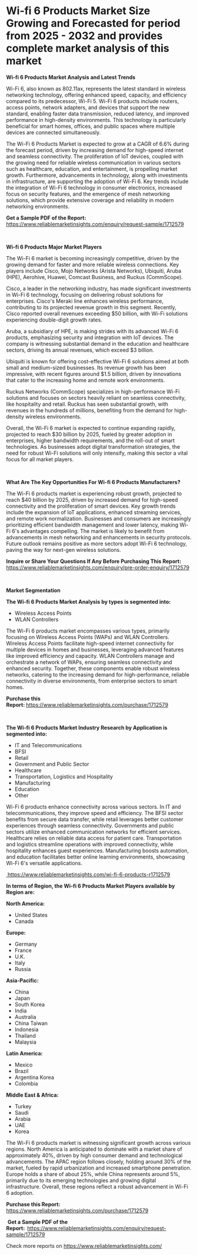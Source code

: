<p><h1>Wi-fi 6 Products Market Size Growing and Forecasted for period from 2025 - 2032 and provides complete market analysis of this market</h1></p><p><strong>Wi-fi 6 Products Market Analysis and Latest Trends</strong></p>
<p><p>Wi-Fi 6, also known as 802.11ax, represents the latest standard in wireless networking technology, offering enhanced speed, capacity, and efficiency compared to its predecessor, Wi-Fi 5. Wi-Fi 6 products include routers, access points, network adapters, and devices that support the new standard, enabling faster data transmission, reduced latency, and improved performance in high-density environments. This technology is particularly beneficial for smart homes, offices, and public spaces where multiple devices are connected simultaneously.</p><p>The Wi-Fi 6 Products Market is expected to grow at a CAGR of 6.6% during the forecast period, driven by increasing demand for high-speed internet and seamless connectivity. The proliferation of IoT devices, coupled with the growing need for reliable wireless communication in various sectors such as healthcare, education, and entertainment, is propelling market growth. Furthermore, advancements in technology, along with investments in infrastructure, are supporting the adoption of Wi-Fi 6. Key trends include the integration of Wi-Fi 6 technology in consumer electronics, increased focus on security features, and the emergence of mesh networking solutions, which provide extensive coverage and reliability in modern networking environments.</p></p>
<p><strong>Get a Sample PDF of the Report:&nbsp;</strong> <a href="https://www.reliablemarketinsights.com/enquiry/request-sample/1712579?utm_campaign=1937&utm_medium=2&utm_source=Github&utm_content=ia&utm_term=11012025&utm_id=wi-fi-6-products">https://www.reliablemarketinsights.com/enquiry/request-sample/1712579</a></p>
<p>&nbsp;</p>
<p><strong>Wi-fi 6 Products Major Market Players</strong></p>
<p><p>The Wi-Fi 6 market is becoming increasingly competitive, driven by the growing demand for faster and more reliable wireless connections. Key players include Cisco, Mojo Networks (Arista Networks), Ubiquiti, Aruba (HPE), Aerohive, Huawei, Comcast Business, and Ruckus (CommScope).</p><p>Cisco, a leader in the networking industry, has made significant investments in Wi-Fi 6 technology, focusing on delivering robust solutions for enterprises. Cisco's Meraki line enhances wireless performance, contributing to its projected revenue growth in this segment. Recently, Cisco reported overall revenues exceeding $50 billion, with Wi-Fi solutions experiencing double-digit growth rates.</p><p>Aruba, a subsidiary of HPE, is making strides with its advanced Wi-Fi 6 products, emphasizing security and integration with IoT devices. The company is witnessing substantial demand in the education and healthcare sectors, driving its annual revenues, which exceed $3 billion.</p><p>Ubiquiti is known for offering cost-effective Wi-Fi 6 solutions aimed at both small and medium-sized businesses. Its revenue growth has been impressive, with recent figures around $1.5 billion, driven by innovations that cater to the increasing home and remote work environments.</p><p>Ruckus Networks (CommScope) specializes in high-performance Wi-Fi solutions and focuses on sectors heavily reliant on seamless connectivity, like hospitality and retail. Ruckus has seen substantial growth, with revenues in the hundreds of millions, benefiting from the demand for high-density wireless environments.</p><p>Overall, the Wi-Fi 6 market is expected to continue expanding rapidly, projected to reach $30 billion by 2025, fueled by greater adoption in enterprises, higher bandwidth requirements, and the roll-out of smart technologies. As businesses adopt digital transformation strategies, the need for robust Wi-Fi solutions will only intensify, making this sector a vital focus for all market players.</p></p>
<p>&nbsp;</p>
<p><strong>What Are The Key Opportunities For Wi-fi 6 Products Manufacturers?</strong></p>
<p><p>The Wi-Fi 6 products market is experiencing robust growth, projected to reach $40 billion by 2025, driven by increased demand for high-speed connectivity and the proliferation of smart devices. Key growth trends include the expansion of IoT applications, enhanced streaming services, and remote work normalization. Businesses and consumers are increasingly prioritizing efficient bandwidth management and lower latency, making Wi-Fi 6's advantages compelling. The market is likely to benefit from advancements in mesh networking and enhancements in security protocols. Future outlook remains positive as more sectors adopt Wi-Fi 6 technology, paving the way for next-gen wireless solutions.</p></p>
<p><strong>Inquire or Share Your Questions If Any Before Purchasing This Report:</strong> <a href="https://www.reliablemarketinsights.com/enquiry/pre-order-enquiry/1712579?utm_campaign=1937&utm_medium=2&utm_source=Github&utm_content=ia&utm_term=11012025&utm_id=wi-fi-6-products">https://www.reliablemarketinsights.com/enquiry/pre-order-enquiry/1712579</a></p>
<p>&nbsp;</p>
<p><strong>Market Segmentation</strong></p>
<p><strong>The Wi-fi 6 Products Market Analysis by types is segmented into:</strong></p>
<p><ul><li>Wireless Access Points</li><li>WLAN Controllers</li></ul></p>
<p><p>The Wi-Fi 6 products market encompasses various types, primarily focusing on Wireless Access Points (WAPs) and WLAN Controllers. Wireless Access Points facilitate high-speed internet connectivity for multiple devices in homes and businesses, leveraging advanced features like improved efficiency and capacity. WLAN Controllers manage and orchestrate a network of WAPs, ensuring seamless connectivity and enhanced security. Together, these components enable robust wireless networks, catering to the increasing demand for high-performance, reliable connectivity in diverse environments, from enterprise sectors to smart homes.</p></p>
<p><strong>Purchase this Report:&nbsp;</strong><a href="https://www.reliablemarketinsights.com/purchase/1712579?utm_campaign=1937&utm_medium=2&utm_source=Github&utm_content=ia&utm_term=11012025&utm_id=wi-fi-6-products">https://www.reliablemarketinsights.com/purchase/1712579</a></p>
<p>&nbsp;</p>
<p><strong>The Wi-fi 6 Products Market Industry Research by Application is segmented into:</strong></p>
<p><ul><li>IT and Telecommunications</li><li>BFSI</li><li>Retail</li><li>Government and Public Sector</li><li>Healthcare</li><li>Transportation, Logistics and Hospitality</li><li>Manufacturing</li><li>Education</li><li>Other</li></ul></p>
<p><p>Wi-Fi 6 products enhance connectivity across various sectors. In IT and telecommunications, they improve speed and efficiency. The BFSI sector benefits from secure data transfer, while retail leverages better customer experiences through seamless connectivity. Governments and public sectors utilize enhanced communication networks for efficient services. Healthcare relies on reliable data access for patient care. Transportation and logistics streamline operations with improved connectivity, while hospitality enhances guest experiences. Manufacturing boosts automation, and education facilitates better online learning environments, showcasing Wi-Fi 6's versatile applications.</p></p>
<p><a href="https://www.reliablemarketinsights.com/wi-fi-6-products-r1712579?utm_campaign=1937&utm_medium=2&utm_source=Github&utm_content=ia&utm_term=11012025&utm_id=wi-fi-6-products">&nbsp;https://www.reliablemarketinsights.com/wi-fi-6-products-r1712579</a></p>
<p><strong>In terms of Region, the Wi-fi 6 Products Market Players available by Region are:</strong></p>
<p>
    <p> <strong> North America: </strong>
        <ul>
            <li>United States</li>
            <li>Canada</li>
        </ul>
        </p> 
    <p> <strong> Europe: </strong>
        <ul>
            <li>Germany</li>
            <li>France</li>
            <li>U.K.</li>
            <li>Italy</li>
            <li>Russia</li>
        </ul>
        </p> 
    <p> <strong> Asia-Pacific: </strong>
        <ul>
            <li>China</li>
            <li>Japan</li>
            <li>South Korea</li>
            <li>India</li>
            <li>Australia</li>
            <li>China Taiwan</li>
            <li>Indonesia</li>
            <li>Thailand</li>
            <li>Malaysia</li>
        </ul>
        </p> 
    <p> <strong> Latin America: </strong>
        <ul>
            <li>Mexico</li>
            <li>Brazil</li>
            <li>Argentina Korea</li>
            <li>Colombia</li>
        </ul>
        </p> 
    <p> <strong> Middle East & Africa: </strong>
        <ul>
            <li>Turkey</li>
            <li>Saudi</li>
            <li>Arabia</li>
            <li>UAE</li>
            <li>Korea</li>
        </ul>
    </p>
    </p>
<p><p>The Wi-Fi 6 products market is witnessing significant growth across various regions. North America is anticipated to dominate with a market share of approximately 40%, driven by high consumer demand and technological advancements. The APAC region follows closely, holding around 30% of the market, fueled by rapid urbanization and increased smartphone penetration. Europe holds a share of about 25%, while China represents around 5%, primarily due to its emerging technologies and growing digital infrastructure. Overall, these regions reflect a robust advancement in Wi-Fi 6 adoption.</p></p>
<p><strong>Purchase this Report: </strong><a href="https://www.reliablemarketinsights.com/purchase/1712579?utm_campaign=1937&utm_medium=2&utm_source=Github&utm_content=ia&utm_term=11012025&utm_id=wi-fi-6-products">https://www.reliablemarketinsights.com/purchase/1712579</a></p>
<p>&nbsp;<strong>Get a Sample PDF of the Report:&nbsp;&nbsp;</strong><a href="https://www.reliablemarketinsights.com/enquiry/request-sample/1712579?utm_campaign=1937&utm_medium=2&utm_source=Github&utm_content=ia&utm_term=11012025&utm_id=wi-fi-6-products">https://www.reliablemarketinsights.com/enquiry/request-sample/1712579</a></p>
<p><strong></strong></p>
<p>Check more reports on <a href="https://www.reliablemarketinsights.com/?utm_campaign=1937&utm_medium=2&utm_source=Github&utm_content=ia&utm_term=11012025&utm_id=wi-fi-6-products">https://www.reliablemarketinsights.com/</a></p>